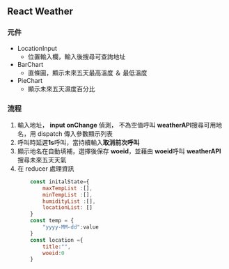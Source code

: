 ## React Weather 

### 元件
* LocationInput 
    * 位置輸入欄，輸入後搜尋可查詢地址
* BarChart
    * 直條圖，顯示未來五天最高溫度 ＆ 最低溫度
* PieChart
    * 顯示未來五天濕度百分比

### 流程
1. 輸入地址， **input onChange** 偵測， 不為空值呼叫 **weatherAPI**搜尋可用地名，用 dispatch 傳入參數顯示列表
2. 呼叫時延遲**1s**呼叫，當持續輸入**取消前次呼叫**
3. 顯示地名在自動填補，選擇後保存 **woeid**，並藉由 **woeid**呼叫 **weatherAPI**搜尋未來五天天氣
4. 在 reducer 處理資訊
    ```js
        const initalState={
            maxTempList :[],
            minTempList :[],
            humidityList :[],
            locationList: []
        }
        const temp = {
            "yyyy-MM-dd":value
        }
        const location ={
            title:"",
            woeid:0
        }

    ```
